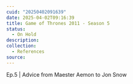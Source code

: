 ```yaml
---
cuid: "20250402091639"
date: 2025-04-02T09:16:39
title: Game of Thrones 2011 - Season 5
status:
  - On Hold
description: 
collection:
  - References
source:
---
```


Ep.5 | Advice from Maester Aemon to Jon Snow